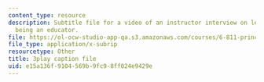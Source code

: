 ```yaml
---
content_type: resource
description: Subtitle file for a video of an instructor interview on learning about
  being an educator.
file: https://ol-ocw-studio-app-qa.s3.amazonaws.com/courses/6-811-principles-and-practice-of-assistive-technology-fall-2014/e15a136f9104569b9fc98ff024e9429e_EmwHY7Ibu9k.vtt
file_type: application/x-subrip
resourcetype: Other
title: 3play caption file
uid: e15a136f-9104-569b-9fc9-8ff024e9429e
---
```

